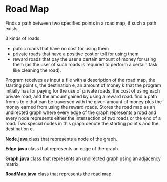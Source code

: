 # Road Map

Finds a path between two specified points in a road map, if such a path exists. 

3 kinds of roads:
  - public roads that have no cost for using them
  - private roads that have a positive cost or toll for using them
  - reward roads that pay the user a certain amount of money for using them (as the user of such roads is required to perform a certain task, like cleaning the road).
  
Program receives as input a file with a description of the road map, the starting point s, the destination e, an amount of money k
that the program initially has for paying for the use of private roads, the cost of using each private road, and the amount gained by using a reward road. find a path from s to e that can be traversed with the given amount of money plus the money earned from using the reward roads.
Stores the road map as an undirected graph where every edge of the graph represents a road and every node represents either the intersection of two roads or the end of a road. Two special nodes in this graph denote the starting point s and the destination e.

**Node.java** class that represents a node of the graph.

**Edge.java** class that represents an edge of the graph.

**Graph.java** class that represents an undirected graph using an adjacency matrix.

**RoadMap.java** class that represents the road map.





